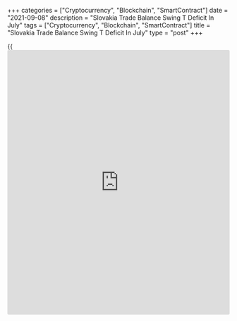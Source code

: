 +++
categories = ["Cryptocurrency", "Blockchain", "SmartContract"]
date = "2021-09-08"
description = "Slovakia Trade Balance Swing T Deficit In July"
tags = ["Cryptocurrency", "Blockchain", "SmartContract"]
title = "Slovakia Trade Balance Swing T Deficit In July"
type = "post"
+++

{{<iframe id="large-banner" src="https://www.bounty.group/#slide=6.0" width="100%" height="600" scrolling="no" style="border: 0px solid rgb(216, 221, 230); border-radius: 3px;">}}

Slovakia's trade balance swing to deficit in July, data from the
Statistical Office of the Slovak Republic showed on Wednesday.

The trade balance registered a deficit of EUR 10.7 million in July
versus a surplus of EUR 381.8 million in the same month last year. In
June, the trade surplus was EUR 240.3 million.

Economists had forecast a surplus of EUR 175.6 million.

Exports increased 10.9 percent annually in July and imports grew 18.6
percent.

On a seasonally adjusted basis, trade surplus was EUR 152.0 million in
July.

For the January to July period, exports and imports rose by 26.7 percent
and 24.5 percent, respectively. Trade surplus was EUR 1.9 billion.

For comments and feedback [contact](https://www.playgroundfx.com/contact/): editorial@rtt[news](https://www.letsplayfx.com/blog/forex-news-website/).com

[Economic News][1]

 **What parts of the world are seeing the best (and worst) economic
performances lately? Click[here][2] to check out our [Econ Scorecard][2]
and find out! See up-to-the-moment [ranking](https://www.playgroundfx.com/blog/crypto-exchange-ranking/)s for the best and worst
performers in [GDP][3], [unemployment rate][4], [inflation][5] and much
more.**

   1. www.rtt[news](https://www.letsplayfx.com/blog/forex-news-website/).com/Content/EconomicNews.aspx
   2. www.rtt[news](https://www.letsplayfx.com/blog/forex-news-website/).com/economic-scorecard/world-rank/PPI/highest-performance.aspx
   3. www.rtt[news](https://www.letsplayfx.com/blog/forex-news-website/).com/economic-scorecard/world-rank/GDP/highest-performance.aspx
   4. www.rtt[news](https://www.letsplayfx.com/blog/forex-news-website/).com/economic-scorecard/world-rank/unemployment-rate/lowest-performance.aspx
   5. www.rtt[news](https://www.letsplayfx.com/blog/forex-news-website/).com/economic-scorecard/world-rank/CPI/highest-performance.aspx